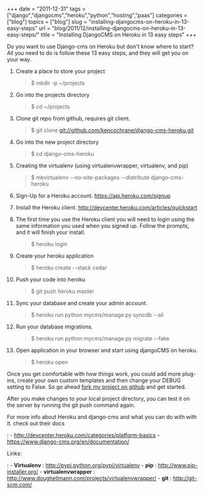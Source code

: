 +++
date = "2011-12-31"
tags = ["django","djangocms","heroku","python","hosting","paas"]
categories = ["blog"]
topics = ["blog"]
slug = "installing-djangocms-on-heroku-in-13-easy-steps"
url = "blog/2011/12/installing-djangocms-on-heroku-in-13-easy-steps/"
title = "Installing DjangoCMS on Heroku in 13 easy steps"
+++

Do you want to use Django-cms on Heroku but don't know where to start?
All you need to do is follow these 13 easy steps, and they will get you
on your way.

1.  Create a place to store your project

    > \$ mkdir -p \~/projects

2.  Go into the projects directory

    > \$ cd \~/projects

3.  Clone git repo from github, requires git client.

    > \$ git clone <git://github.com/kencochrane/django-cms-heroku.git>

4.  Go into the new project directory

    > \$ cd django-cms-heroku

5.  Creating the virtualenv (using virtualenvwrapper, virtualenv,
    and pip)

    > \$ mkvirtualenv --no-site-packages --distribute django-cms-heroku

6.  Sign-Up for a Heroku account. <https://api.heroku.com/signup>
7.  Install the Heroku client.
    <http://devcenter.heroku.com/articles/quickstart>
8.  The first time you use the Heroku client you will need to login
    using the same information you used when you signed up. Follow the
    prompts, and it will finish your install.

    > \$ heroku login

9.  Create your heroku application

    > \$ heroku create --stack cedar

10. Push your code into heroku

    > \$ git push heroku master

11. Sync your database and create your admin account.

    > \$ heroku run python mycms/manage.py syncdb --all

12. Run your database migrations.

    > \$ heroku run python mycms/manage.py migrate --fake

13. Open application in your browser and start using djangoCMS
    on heroku.

    > \$ heroku open

Once you get comfortable with how things work, you could add more
plug-ins, create your own custom templates and then change your DEBUG
setting to False. So go ahead [fork my project on
github](https://github.com/kencochrane/django-cms-heroku/fork) and get
started.

After you make changes to your local project directory, you can test it
on the server by running the git push command again.

For more info about Heroku and django-cms and what you can do with with it. check out their docs

:   -   <http://devcenter.heroku.com/categories/platform-basics>
    -   <https://www.django-cms.org/en/documentation/>

Links:

:   -   **Virtualenv** : <http://pypi.python.org/pypi/virtualenv>
    -   **pip** : <http://www.pip-installer.org/>
    -   **virtualenvwrapper** :
        <http://www.doughellmann.com/projects/virtualenvwrapper/>
    -   **git** : <http://git-scm.com/>
